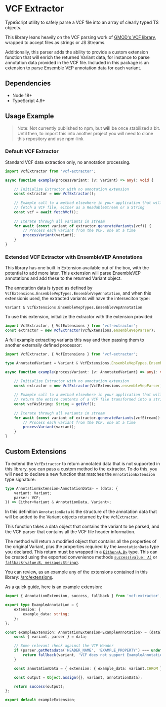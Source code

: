 # VCF Extractor
TypeScript utility to safely parse a VCF file into an array of clearly typed TS objects. 

This library leans heavily on the VCF parsing work of [GMOD's VCF library](https://www.npmjs.com/package/@gmod/vcf), wrapped to accept files as strings or JS Streams. 

Additionally, this parser adds the ability to provide a custom extension function that will enrich the returned Variant data, for instance to parse annotation data provided in the VCF file. Included in this package is an extension to parse Ensemble VEP annotation data for each variant.

## Dependencies

* Node 18+
* TypeScript 4.9+
## Usage Example

> Note: Not currently published to npm, but **will** be once stabilized a bit. Until then, to import this into another project you will need to clone this repository and use npm-link

### Default VCF Extractor

Standard VCF data extraction only, no annotation processing.

```ts
import VcfExtractor from 'vcf-extractor';

async function example(processVariant: (v: Variant) => any): void {

	// Initialize Extractor with no annotation extension
	const extractor = new VcfExtractor();
	
	// Example call to a method elsewhere in your application that will
	// fetch a VCF file, either as a ReadableStream or a String
	const vcf = await fetchVcf(); 
	
	// Iterate through all variants in stream
	for await (const variant of extractor.generateVariants(vcf)) {
		// Process each variant from the VCF, one at a time
		processVariant(variant);
	}
}
```

### Extended VCF Extractor with EnsembleVEP Annotations

This library has one built in Extension available out of the box, with the potential to add more later. This extension will parse EnsembleVEP annotations and add these to the returned Variant object.

The annotation data is typed as defined by `VcfExtensions.EnsembleVepTypes.EnsembleVepAnnotation`, and when this extensionis used, the extracted variants will have the interseciton type:

`Variant & VcfExtensions.EnsembleVepTypes.EnsembleVepAnnotation`

To use this extension, initialize the extractor with the extension provided:

```ts
import VcfExtractor, { VcfExtensions } from 'vcf-extractor';
const extractor = new VcfExtractor(VcfExtensions.ensembleVepParser);
```

A full example extracting variants this way and then passing them to another externally defined processor:

```ts
import VcfExtractor, { VcfExtensions } from 'vcf-extractor';

type AnnotatedVariant = Variant & VcfExtensions.EnsembleVepTypes.EnsembleVepAnnotation;

async function example(processVariant: (v: AnnotatedVariant) => any): void {

	// Initialize Extractor with no annotation extension
	const extractor = new VcfExtractor(VcfExtensions.ensembleVepParser);
	
	// Example call to a method elsewhere in your application that will
	// return the entire contents of a VCF file transformed into a string
	const vcfAsString: String = getVcf(); 
	
	// Iterate through all variants in stream
	for await (const variant of extractor.generateVariants(vcfStream)) {
		// Process each variant from the VCF, one at a time
		processVariant(variant);
	}
}
```


## Custom Extensions

To extend the `VcfExtractor` to return annotated data that is not supported in this library, you can pass a custom method to the extractor. To do this, you will need to declare a new function that matches the `AnnotationExtension` type signature:

```ts
type AnnotationExtension<AnnotationData> = (data: {
	variant: Variant;
	parser: VCF;
}) => Either<Variant & AnnotationData, Variant>;
```

In this definition `AnnotationData` is the structure of the annotation data that will be added to the Variant objects returned by the `VcfExtractor`.

This function takes a data object that contains the variant to be parsed, and the VCF parser that contains all the VCF file header information.

The method will return a modified object that contains all the properties of the original Variant, plus the properties required by the `AnnotationData` type you declared. This return must be wrapped in a [`Either<A,B>`](./src/types.ts) type. This can be created using the exported convenience methods [`success(value: A)`](./src/types.ts) or [`fallback(value:B, message:String)`](./src/types.ts).

You can review, as an example any of the extensions contained in this library: [/src/extensions](./src/extensions/).

As a quick guide, here is an example extension:

```ts
import { AnnotationExtension, success, fallback } from 'vcf-extractor';

export type ExampleAnnotation = {
	extension: {
		example_data: string;
	};
};

const exampleExtension: AnnotationExtension<ExampleAnnotation> = (data) => {
	const { variant, parser } = data;

	// Some relevant check against the VCF Header
	if (parser.getMetadata('HEADER_NAME', 'EXAMPLE_PROPERTY') === undefined) {
		return fallback(variant, 'VCF does not support ExampleAnnotation');
	}

	const annotationData = { extension: { example_data: variant.CHROM } };

	const output = Object.assign({}, variant, annotationData);

	return success(output);
};

export default exampleExtension;
```